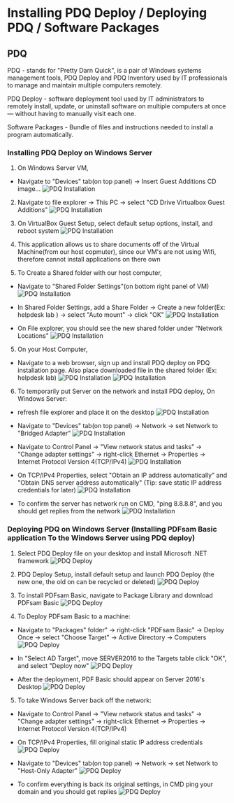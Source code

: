 # Installing PDQ Deploy / Deploying PDQ / Software Packages


## PDQ
PDQ - stands for "Pretty Darn Quick", is a pair of Windows systems management tools, PDQ Deploy and PDQ Inventory used by IT professionals to manage and maintain multiple computers remotely.

PDQ Deploy - software deployment tool used by IT administrators to remotely install, update, or uninstall software on multiple computers at once — without having to manually visit each one.

Software Packages - Bundle of files and instructions needed to install a program automatically.

### Installing PDQ Deploy on Windows Server 

1. On Windows Server VM, 
- Navigate to "Devices" tab(on top panel) -> Insert Guest Additions CD image...
![PDQ Installation](./screenshots/pdq-install.png)

2. Navigate to file explorer -> This PC -> select "CD Drive Virtualbox Guest Additions"
![PDQ Installation](./screenshots/pdq-install-2.png)

2. On VirtualBox Guest Setup, select default setup options, install, and reboot system
![PDQ Installation](./screenshots/pdq-install-3.png)

3. This application allows us to share documents off of the Virtual Machine(from our host copmuter), since our VM's are not using Wifi, therefore cannot install applications on there own

4. To Create a Shared folder with our host computer,
- Navigate to "Shared Folder Settings"(on bottom right panel of VM)
![PDQ Installation](./screenshots/pdq-install-4.png) 

- In Shared Folder Settings, add a Share Folder -> Create a new folder(Ex: helpdesk lab ) -> select "Auto mount" -> click "OK"
![PDQ Installation](./screenshots/pdq-install-5.png)

- On File explorer, you should see the new shared folder under "Network Locations"
![PDQ Installation](./screenshots/pdq-install-6.png)

5. On your Host Computer,
- Navigate to a web browser, sign up and install PDQ deploy on PDQ installation page. Also place downloaded file in the shared folder (Ex: helpdesk lab)
![PDQ Installation](./screenshots/pdq-install-7.png)
![PDQ Installation](./screenshots/pdq-install-8.png)

6. To temporarily put Server on the network and install PDQ deploy, On Windows Server:
- refresh file explorer and place it on the desktop
![PDQ Installation](./screenshots/pdq-install-9.png)

- Navigate to "Devices" tab(on top panel) -> Network -> set Network to "Bridged Adapter" 
![PDQ Installation](./screenshots/pdq-install-10.png)

- Navigate to Control Panel -> "View network status and tasks" -> "Change adapter settings" -> right-click Ethernet -> Properties -> Internet Protocol Version 4(TCP/IPv4)
![PDQ Installation](./screenshots/pdq-install-11.png)

- On TCP/IPv4 Properties, select "Obtain an IP address automatically" and "Obtain DNS server address automatically" (Tip: save static IP address credentials for later)
![PDQ Installation](./screenshots/pdq-install-12.png)

- To confirm the server has network run on CMD, "ping 8.8.8.8", and you should get replies from the network
![PDQ Installation](./screenshots/pdq-install-13.png)

### Deploying PDQ on Windows Server (Installing PDFsam Basic application To the Windows Server using PDQ deploy)

1. Select PDQ Deploy file on your desktop and install Microsoft .NET framework 
![PDQ Deploy](./screenshots/pdq-deploy.png)

2. PDQ Deploy Setup, install default setup and launch PDQ Deploy (the new one, the old on can be recycled or deleted)
![PDQ Deploy](./screenshots/pdq-deploy-2.png)

3. To install PDFsam Basic, navigate to Package Library and download PDFsam Basic
![PDQ Deploy](./screenshots/pdq-deploy-3.png) 

4. To Deploy PDFsam Basic to a machine:
- Navigate to "Packages" folder" -> right-click "PDFsam Basic" -> Deploy Once -> select "Choose Target" -> Active Directory -> Computers
![PDQ Deploy](./screenshots/pdq-deploy-4.png)

- In "Select AD Target", move SERVER2016 to the Targets table click "OK", and select "Deploy now"
![PDQ Deploy](./screenshots/pdq-deploy-5.png)

- After the deployment, PDF Basic should appear on Server 2016's Desktop
![PDQ Deploy](./screenshots/pdq-deploy-6.png)

5. To take Windows Server back off the network: 
- Navigate to Control Panel -> "View network status and tasks" -> "Change adapter settings" -> right-click Ethernet -> Properties -> Internet Protocol Version 4(TCP/IPv4)

- On TCP/IPv4 Properties, fill original static IP address credentials
![PDQ Deploy](./screenshots/pdq-deploy-7.png)

- Navigate to "Devices" tab(on top panel) -> Network -> set Network to "Host-Only Adapter" 
![PDQ Deploy](./screenshots/pdq-deploy-8.png)

- To confirm everything is back its original settings, in CMD ping your domain and you should get replies
![PDQ Deploy](./screenshots/pdq-deploy-9.png)